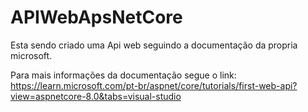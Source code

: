 # APIWebApsNetCore
Esta sendo criado uma Api web seguindo a documentação da propria microsoft.


Para mais informações da documentação segue o link: https://learn.microsoft.com/pt-br/aspnet/core/tutorials/first-web-api?view=aspnetcore-8.0&tabs=visual-studio
